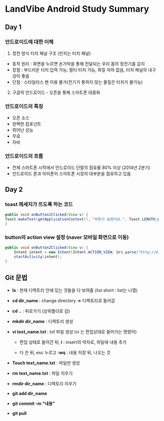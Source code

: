# LandVibe Android Study Summary

## Day 1

### 안드로이드에 대한 이해
1. 정전 방식 터치 패널 구조 (만지는 터치 패널)
  - 동작 원리 : 화면을 누르면 손가락을 통해 전달되는 우리 몸의 정전기를 감지
  - 장점 : 부드러운 터치 입력 가능, 멀티 터치 가능, 화질 저하 없음, 터치 패널의 내구성이 좋음
  - 단점 : 스타일러스 펜 이용 불가(전기가 통하지 않는 물질은 터치가 불가능)
2. 구글의 안드로이드 - 오픈을 통해 스마트폰 대중화

### 안드로이드의 특징
- 오픈 소스
- 완벽한 컴포넌트
- 뛰어난 성능
- 무료
- 자바

### 안드로이드의 흐름
- 전체 스마트폰 시작에서 안드로이드 단말의 점유율 80% 이상 (2014년 2분기)
- 안드로이드 폰과 아이폰이 스마트폰 시장의 대부분을 점유하고 있음

## Day 2

### toast 메세지가 뜨도록 하는 코드
~~~Java
public void onButton1Clicked(View v) {
Toast.makeText(getApplicationContext(), "버튼이 눌렸어요.", Toast.LENGTH_LONG).show();
}
~~~

### button의 action view 설정 (naver 모바일 화면으로 이동)
~~~Java
public void onButton2Clicked(View v) {
    Intent intent = new Intent(Intent.ACTION_VIEW, Uri.parse("http://m.naver.com"));
    startActivity(intent);
}
~~~

## Git 문법
- **ls** : 현재 디렉토리 안에 있는 것들을 다 보여줌 (list short : list는 나열)
- **cd dir_name** : change directory => 디렉토리로 들어감

- **cd ..** : 뒤로가기 (상위폴더로 감)

- **mkdir dir_name** : 디렉토리 생성

- **vi text_name.txt** : txt 파일 생성 (vi 는 편집상태로 들어가는 명령어)
  - 편집 상태로 들어간 뒤, **i** : insert의 약자로, 파일에 내용 추가

  -	다 쓴 뒤, esc 누르고 **:wq**  : 내용 저장 뒤, 나오는 것

- **Touch text_name.txt** : 파일만 생성

- **rm text_name.txt** : 파일 지우기

- **rmdir dir_name** : 디렉토리 지우기

- **git add dir_name**

- **git commit -m “내용”**

- **git pull**

